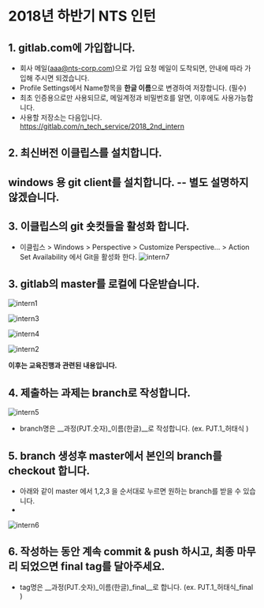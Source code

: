 2018년 하반기 NTS 인턴
======================

## 1. gitlab.com에 가입합니다. 
  * 회사 메일(aaa@nts-corp.com)으로 가입 요청 메일이 도착되면, 안내에 따라 가입해 주시면 되겠습니다.
  * Profile Settings에서 Name항목을 **한글 이름**으로 변경하여 저장합니다. (필수)
  * 최초 인증용으로만 사용되므로, 메일계정과 비밀번호를 알면, 이후에도 사용가능합니다. 
  * 사용할 저장소는 다음입니다.  <https://gitlab.com/n_tech_service/2018_2nd_intern>
  

## 2. 최신버전 이클립스를 설치합니다. 
##  windows 용 git client를 설치합니다. -- 별도 설명하지 않겠습니다. 


## 3. 이클립스의 git 숏컷들을 활성화 합니다. 
   * 이클립스 > Windows > Perspective > Customize Perspective... > Action Set Availability 에서 Git을 활성화 한다. 
![intern7](/uploads/af9c0fa95268001f4957d409c52912c3/intern7.png)


## 3. gitlab의 master를 로컬에 다운받습니다. 
![intern1](/uploads/51b68f8c466fcf9cbfe9792c6c32b9b5/intern1.png)

![intern3](/uploads/07496898ea24009a04d521b99c164486/intern3.png)

![intern4](/uploads/64aaab703361159dcd4c5ce390266156/intern4.png)

![intern2](/uploads/af4e3fad31e83a3117d41e5ab54559e9/intern2.png)



__이후는 교육진행과 관련된 내용입니다.__
## 4. 제출하는 과제는 branch로 작성합니다. 
![intern5](/uploads/d288d381a6b8f5f7d3bcc8aaa738d8ed/intern5.png)
  * branch명은 __과정(PJT.숫자)_이름(한글)__로 작성합니다. (ex. PJT.1_허태식 )


## 5. branch 생성후 master에서  본인의 branch를 checkout 합니다.
  * 아래와 같이 master 에서 1,2,3 을 순서대로 누르면 원하는 branch를 받을 수 있습니다. 
  * 
![intern6](/uploads/d501c3750cf56039bb9d15be35119fb0/intern6.png)
  

## 6. 작성하는 동안 계속 commit & push 하시고, 최종 마무리 되었으면 final tag를 달아주세요.
  * tag명은 __과정(PJT.숫자)_이름(한글)_final__로 합니다. (ex. PJT.1_허태식_final )

